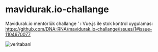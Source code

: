 # mavidurak.io-challange
Mavidurak.io mentörlük challange ' ı Vue.js ile stok kontrol uygulaması
https://github.com/DNA-RNA/mavidurak.io-challange/issues/1#issue-1104670077

![veritabani](https://user-images.githubusercontent.com/77885953/149618507-7404bd74-e3e7-49f4-aee0-8ec147dc79ad.png)
